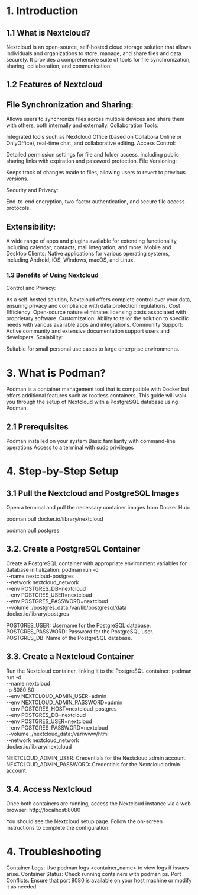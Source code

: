# 1. Introduction
   
## 1.1 What is Nextcloud?

Nextcloud is an open-source, self-hosted cloud storage solution that allows individuals and organizations to store, manage, and share files and data securely. It provides a comprehensive suite of tools for file synchronization, sharing, collaboration, and communication.

## 1.2 Features of Nextcloud

## File Synchronization and Sharing:

Allows users to synchronize files across multiple devices and share them with others, both internally and externally.
Collaboration Tools:

Integrated tools such as Nextcloud Office (based on Collabora Online or OnlyOffice), real-time chat, and collaborative editing.
Access Control:

Detailed permission settings for file and folder access, including public sharing links with expiration and password protection.
File Versioning:

Keeps track of changes made to files, allowing users to revert to previous versions.

Security and Privacy:

End-to-end encryption, two-factor authentication, and secure file access protocols.

## Extensibility:

A wide range of apps and plugins available for extending functionality, including calendar, contacts, mail integration, and more.
Mobile and Desktop Clients: Native applications for various operating systems, including Android, iOS, Windows, macOS, and Linux.

### 1.3 Benefits of Using Nextcloud

Control and Privacy:

As a self-hosted solution, Nextcloud offers complete control over your data, ensuring privacy and compliance with data protection regulations.
Cost Efficiency: Open-source nature eliminates licensing costs associated with proprietary software.
Customization: Ability to tailor the solution to specific needs with various available apps and integrations.
Community Support: Active community and extensive documentation support users and developers.
Scalability:

Suitable for small personal use cases to large enterprise environments.

# 3. What is Podman? 
Podman is a container management tool that is compatible with Docker but offers additional features such as rootless containers. This guide will walk you through the setup of Nextcloud with a PostgreSQL database using Podman.

## 2.1 Prerequisites

Podman installed on your system
Basic familiarity with command-line operations
Access to a terminal with sudo privileges

# 4. Step-by-Step Setup

## 3.1 Pull the Nextcloud and PostgreSQL Images
   
Open a terminal and pull the necessary container images from Docker Hub:

podman pull docker.io/library/nextcloud

podman pull postgres


## 3.2. Create a PostgreSQL Container
Create a PostgreSQL container with appropriate environment variables for database initialization:
podman run -d \
	--name nextcloud-postgres\
	--network nextcloud_network \
	--env POSTGRES_DB=nextcloud \
	--env POSTGRES_USER=nextcloud \
	--env POSTGRES_PASSWORD=nextcloud \
            --volume ./postgres_data:/var/lib/postgresql/data \
	docker.io/library/postgres


POSTGRES_USER: Username for the PostgreSQL database.
POSTGRES_PASSWORD: Password for the PostgreSQL user.
POSTGRES_DB: Name of the PostgreSQL database.

## 3.3. Create a Nextcloud Container
Run the Nextcloud container, linking it to the PostgreSQL container:
podman run -d \
	--name nextcloud \
	-p 8080:80 \
	--env NEXTCLOUD_ADMIN_USER=admin \
	--env NEXTCLOUD_ADMIN_PASSWORD=admin \
	--env POSTGRES_HOST=nextcloud-postgres \
	--env POSTGRES_DB=nextcloud \
	--env POSTGRES_USER=nextcloud \
	--env POSTGRES_PASSWORD=nextcloud \
	--volume ./nextcloud_data:/var/www/html \
	--network nextcloud_network \
	docker.io/library/nextcloud


NEXTCLOUD_ADMIN_USER: Credentials for the Nextcloud admin account.
NEXTCLOUD_ADMIN_PASSWORD: Credentials for the Nextcloud admin account.

## 3.4. Access Nextcloud
Once both containers are running, access the Nextcloud instance via a web browser:
http://localhost:8080

You should see the Nextcloud setup page. Follow the on-screen instructions to complete the configuration.

# 4. Troubleshooting
Container Logs: Use podman logs <container_name> to view logs if issues arise.
Container Status: Check running containers with podman ps.
Port Conflicts: Ensure that port 8080 is available on your host machine or modify it as needed.
